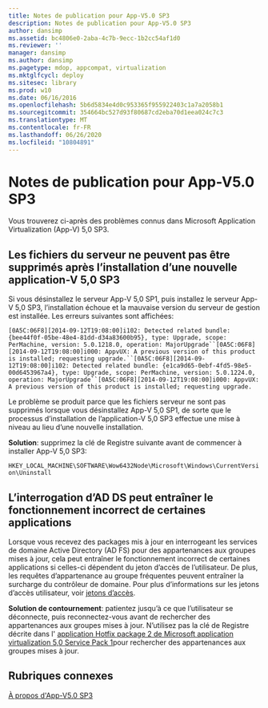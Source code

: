 ```yaml
---
title: Notes de publication pour App-V5.0 SP3
description: Notes de publication pour App-V5.0 SP3
author: dansimp
ms.assetid: bc4806e0-2aba-4c7b-9ecc-1b2cc54af1d0
ms.reviewer: ''
manager: dansimp
ms.author: dansimp
ms.pagetype: mdop, appcompat, virtualization
ms.mktglfcycl: deploy
ms.sitesec: library
ms.prod: w10
ms.date: 06/16/2016
ms.openlocfilehash: 5b6d5834e4d0c953365f955922403c1a7a2058b1
ms.sourcegitcommit: 354664bc527d93f80687cd2eba70d1eea024c7c3
ms.translationtype: MT
ms.contentlocale: fr-FR
ms.lasthandoff: 06/26/2020
ms.locfileid: "10804891"
---
```

# Notes de publication pour App-V5.0 SP3


Vous trouverez ci-après des problèmes connus dans Microsoft Application Virtualization (App-V) 5,0 SP3.

## Les fichiers du serveur ne peuvent pas être supprimés après l’installation d’une nouvelle application-V 5,0 SP3


Si vous désinstallez le serveur App-V 5,0 SP1, puis installez le serveur App-V 5,0 SP3, l’installation échoue et la mauvaise version du serveur de gestion est installée. Les erreurs suivantes sont affichées:

`[0A5C:06F8][2014-09-12T19:08:00]i102: Detected related bundle: {bee44f0f-05be-48e4-81dd-d34a83600b95}, type: Upgrade, scope: PerMachine, version: 5.0.1218.0, operation: MajorUpgrade``[0A5C:06F8][2014-09-12T19:08:00]i000: AppvUX: A previous version of this product is installed; requesting upgrade.``[0A5C:06F8][2014-09-12T19:08:00]i102: Detected related bundle: {e1ca9d65-0ebf-4fd5-98e5-00d6453967a4}, type: Upgrade, scope: PerMachine, version: 5.0.1224.0, operation: MajorUpgrade``[0A5C:06F8][2014-09-12T19:08:00]i000: AppvUX: A previous version of this product is installed; requesting upgrade.`

Le problème se produit parce que les fichiers serveur ne sont pas supprimés lorsque vous désinstallez App-V 5,0 SP1, de sorte que le processus d’installation de l’application-V 5,0 SP3 effectue une mise à niveau au lieu d’une nouvelle installation.

**Solution**: supprimez la clé de Registre suivante avant de commencer à installer App-V 5,0 SP3:

`HKEY_LOCAL_MACHINE\SOFTWARE\Wow6432Node\Microsoft\Windows\CurrentVersion\Uninstall`

## L’interrogation d’AD DS peut entraîner le fonctionnement incorrect de certaines applications


Lorsque vous recevez des packages mis à jour en interrogeant les services de domaine Active Directory (AD FS) pour des appartenances aux groupes mises à jour, cela peut entraîner le fonctionnement incorrect de certaines applications si celles-ci dépendent du jeton d’accès de l’utilisateur. De plus, les requêtes d’appartenance au groupe fréquentes peuvent entraîner la surcharge du contrôleur de domaine. Pour plus d’informations sur les jetons d’accès utilisateur, voir [jetons d’accès](https://msdn.microsoft.com/library/windows/desktop/aa374909.aspx).

**Solution de contournement**: patientez jusqu’à ce que l’utilisateur se déconnecte, puis reconnectez-vous avant de rechercher des appartenances aux groupes mises à jour. N’utilisez pas la clé de Registre décrite dans l' [application Hotfix package 2 de Microsoft application virtualization 5,0 Service Pack 1](https://support.microsoft.com/kb/2897087)pour rechercher des appartenances aux groupes mises à jour.






## Rubriques connexes


[À propos d'App-V5.0 SP3](about-app-v-50-sp3.md)

 

 





